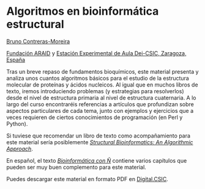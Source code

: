 
# Algoritmos en bioinformática estructural

[Bruno Contreras-Moreira](http://www.eead.csic.es/compbio)

[Fundación ARAID](http://www.araid.es) y [Estación Experimental de Aula Dei-CSIC, Zaragoza, España](http://www.eead.csic.es) 

Tras un breve repaso de fundamentos bioquímicos, este material presenta y analiza unos cuantos algoritmos básicos para el 
estudio de la estructura molecular de proteínas y ácidos nucleicos. Al igual que en muchos libros de texto, iremos introduciendo 
problemas (y estrategias para resolverlos) desde el nivel de estructura primaria al nivel de estructura cuaternaria. A lo largo 
del curso encontraréis referencias a artículos que profundizan sobre aspectos particulares de cada tema, junto con ejemplos y 
ejercicios que a veces requieren de ciertos conocimientos de programación (en Perl y Python). 

Si tuviese que recomendar un libro de texto como acompañamiento para este material sería posiblemente 
_[Structural Bioinformatics: An Algorithmic Approach](http://www.structuralbioinformatics.com)_. 

En español, el texto _[Bioinformática con Ñ](http://www.scribd.com/doc/231270078/Bioinformatica-con-N)_ contiene varios capítulos 
que pueden ser muy buen complemento para este material.

Puedes descargar este material en formato PDF en [Digital.CSIC](http://hdl.handle.net/10261/21892). 
